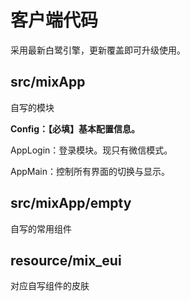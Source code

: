 # 客户端代码
采用最新白鹭引擎，更新覆盖即可升级使用。


## src/mixApp

自写的模块

**Config：【必填】基本配置信息。**

AppLogin：登录模块。现只有微信模式。

AppMain：控制所有界面的切换与显示。


## src/mixApp/empty

自写的常用组件


## resource/mix_eui

对应自写组件的皮肤


